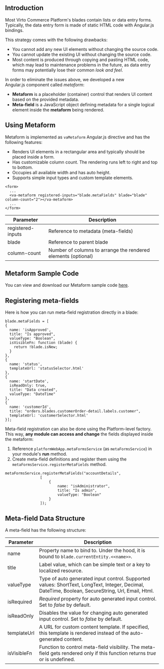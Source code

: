 ## Introduction

Most Virto Commerce Platform's blades contain lists or data entry forms. Typically, the data entry form is made of static HTML code with Angular.js bindings. 

This strategy comes with the following drawbacks:

+ You cannot add any new UI elements without changing the source code.
+ You cannot update the existing UI without changing the source code.
+ Most content is produced through copying and pasting HTML code, which may lead to maintenance problems in the future, as data entry forms may potentially lose their common *look and feel*.

In order to eliminate the issues above, we developed a new Angular.js component called *metaform*:

+ **Metaform** is a placeholder (container) control that renders UI content based on the provided metadata.
+ **Meta-field** is a JavaScript object defining metadata for a single logical element inside the **metaform** being rendered.

## Using Metaform

Metaform is implemented as `vaMetaform` Angular.js directive and has the following features:

+ Renders UI elements in a rectangular area and typically should be placed inside a form.
+ Has customizable column count. The rendering runs left to right and top to bottom.
+ Occupies all available width and has auto height.
+ Supports simple input types and custom template elements.

```
<form>
  ...
  <va-metaform registered-inputs="blade.metaFields" blade="blade" column-count="2"></va-metaform>
  ...
</form>
```

|Parameter|Description|
|---------|-----------|
|registered-inputs|Reference to metadata (meta-fields)|
|blade|Reference to parent blade|
|column-count|Number of columns to arrange the rendered elements (optional)|

## Metaform Sample Code
You can view and download our Metaform sample code [here](https://github.com/VirtoCommerce/vc-samples/blob/master/MemberExtensionSampleModule/Scripts/extMembers.js#L14).

## Registering meta-fields

Here is how you can run meta-field registration directly in a blade:

```
blade.metaFields = [
{
  name: 'isApproved',
  title: "Is approved",
  valueType: "Boolean",
  isVisibleFn: function (blade) {
    return !blade.isNew;
  }
},
{
  name: 'status',
  templateUrl: 'statusSelector.html'
},
{
  name: 'startDate',
  isReadOnly: true,
  title: "Data created",
  valueType: "DateTime"
},
{
  name: 'customerId',
  title: "orders.blades.customerOrder-detail.labels.customer",
  templateUrl: 'customerSelector.html'
}];
```

Meta-field registration can also be done using the Platform-level factory. This way, **any module can access and change** the fields displayed inside the metaform:

1. Reference `platformWebApp.metaFormsService` (as `metaFormsService`) in your module's **run** method.
2. Create meta-field definitions and register them using the `metaFormsService.registerMetaFields` method.

```
metaFormsService.registerMetaFields("accountDetails",
                [
                    {
                        name: "isAdministrator",
                        title: "Is admin",
                        valueType: "Boolean"
                    }
                ]);
```

## Meta-field Data Structure

A meta-field has the following structure:

|Parameter|Description|
|---------|-----------|
|name|Property name to bind to. Under the hood, it is bound to `blade.currentEntity.<<name>>`.|
|title|Label value, which can be simple text or a key to localized resource.|
|valueType|Type of auto generated input control. Supported values: ShortText, LongText, Integer, Decimal, DateTime, Boolean, SecureString, Url, Email, Html.|
|isRequired|*Required* property for auto generated input control. Set to *false* by default.|
|isReadOnly|Disables the value for changing auto generated input control. Set to *false* by default.|
|templateUrl|A URL for custom content template. If specified, this template is rendered instead of the auto-generated content.|
|isVisibleFn|Function to control meta-field visibility. The meta-field gets rendered only if this function returns *true* or is undefined.|

